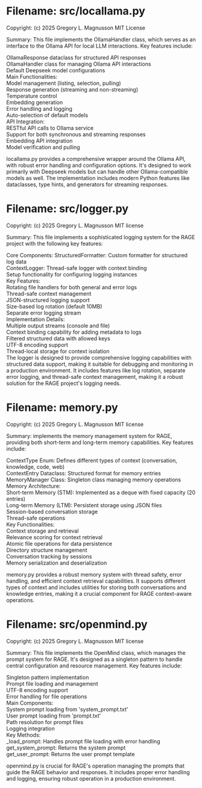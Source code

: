 # Filename: src/locallama.py
Copyright: (c) 2025 Gregory L. Magnusson MIT License

Summary:
This file implements the OllamaHandler class, which serves as an interface to the Ollama API for local LLM interactions. Key features include:<br />

OllamaResponse dataclass for structured API responses<br />
OllamaHandler class for managing Ollama API interactions<br />
Default Deepseek model configurations<br />
Main Functionalities:<br />
Model management (listing, selection, pulling)<br />
Response generation (streaming and non-streaming)<br />
Temperature control<br />
Embedding generation<br />
Error handling and logging<br />
Auto-selection of default models<br />
API Integration:<br />
RESTful API calls to Ollama service<br />
Support for both synchronous and streaming responses<br />
Embedding API integration<br />
Model verification and pulling

locallama.py provides a comprehensive wrapper around the Ollama API, with robust error handling and configuration options. It's designed to work primarily with Deepseek models but can handle other Ollama-compatible models as well. The implementation includes modern Python features like dataclasses, type hints, and generators for streaming responses.<br />

# Filename: src/logger.py<br />
Copyright: (c) 2025 Gregory L. Magnusson MIT license<br />

Summary:
This file implements a sophisticated logging system for the RAGE project with the following key features:<br />

Core Components:
StructuredFormatter: Custom formatter for structured log data<br />
ContextLogger: Thread-safe logger with context binding<br />
Setup functionality for configuring logging instances<br />
Key Features:<br />
Rotating file handlers for both general and error logs<br />
Thread-safe context management<br />
JSON-structured logging support<br />
Size-based log rotation (default 10MB)<br />
Separate error logging stream<br />
Implementation Details:<br />
Multiple output streams (console and file)<br />
Context binding capability for adding metadata to logs<br />
Filtered structured data with allowed keys<br />
UTF-8 encoding support<br />
Thread-local storage for context isolation<br />
The logger is designed to provide comprehensive logging capabilities with structured data support, making it suitable for debugging and monitoring in a production environment. It includes features like log rotation, separate error logging, and thread-safe context management, making it a robust solution for the RAGE project's logging needs.<br />

# Filename: memory.py<br />
Copyright: (c) 2025 Gregory L. Magnusson MIT license<br />

Summary:
implements the memory management system for RAGE, providing both short-term and long-term memory capabilities. Key features include:<br />

ContextType Enum: Defines different types of context (conversation, knowledge, code, web)<br />
ContextEntry Dataclass: Structured format for memory entries<br />
MemoryManager Class: Singleton class managing memory operations<br />
Memory Architecture:<br />
Short-term Memory (STM): Implemented as a deque with fixed capacity (20 entries)<br />
Long-term Memory (LTM): Persistent storage using JSON files<br />
Session-based conversation storage<br />
Thread-safe operations<br />
Key Functionalities:<br />
Context storage and retrieval<br />
Relevance scoring for context retrieval<br />
Atomic file operations for data persistence<br />
Directory structure management<br />
Conversation tracking by sessions<br />
Memory serialization and deserialization<br />

memory.py provides a robust memory system with thread safety, error handling, and efficient context retrieval capabilities. It supports different types of context and includes utilities for storing both conversations and knowledge entries, making it a crucial component for RAGE context-aware operations.<br />

# Filename: src/openmind.py<br />
Copyright: (c) 2025 Gregory L. Magnusson MIT license<br />

Summary:
This file implements the OpenMind class, which manages the prompt system for RAGE. It's designed as a singleton pattern to handle central configuration and resource management. Key features include:<br />

Singleton pattern implementation<br />
Prompt file loading and management<br />
UTF-8 encoding support<br />
Error handling for file operations<br />
Main Components:<br />
System prompt loading from 'system_prompt.txt'<br />
User prompt loading from 'prompt.txt'<br />
Path resolution for prompt files<br />
Logging integration<br />
Key Methods:<br />
_load_prompt: Handles prompt file loading with error handling<br />
get_system_prompt: Returns the system prompt<br />
get_user_prompt: Returns the user prompt template<br />

openmind.py is crucial for RAGE's operation managing the prompts that guide the RAGE behavior and responses. It includes proper error handling and logging, ensuring robust operation in a production environment.<br />


